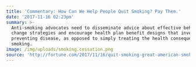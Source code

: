 ```yaml
---
title: 'Commentary: How Can We Help People Quit Smoking? Pay Them.'
date: '2017-11-16 02:23pm'
summary: >-
  Anti-smoking advocates need to disseminate advice about effective behavior
  change strategies and encourage health plan benefit designs that invest in
  preventing disease, as opposed to simply treating the health consequences of
  smoking.
image: /img/uploads/smoking.cessation.png
source: 'http://fortune.com/2017/11/16/quit-smoking-great-american-smokeout-2017/'
---
```


